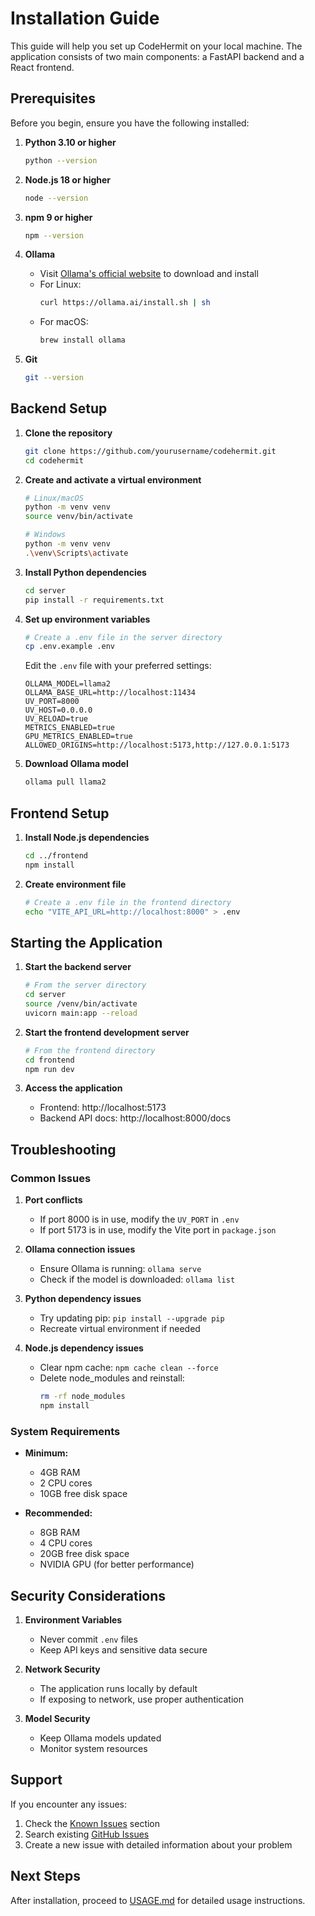 # Installation Guide

This guide will help you set up CodeHermit on your local machine. The application consists of two main components: a FastAPI backend and a React frontend.

## Prerequisites

Before you begin, ensure you have the following installed:

1. **Python 3.10 or higher**
   ```bash
   python --version
   ```

2. **Node.js 18 or higher**
   ```bash
   node --version
   ```

3. **npm 9 or higher**
   ```bash
   npm --version
   ```

4. **Ollama**
   - Visit [Ollama's official website](https://ollama.ai) to download and install
   - For Linux:
     ```bash
     curl https://ollama.ai/install.sh | sh
     ```
   - For macOS:
     ```bash
     brew install ollama
     ```

5. **Git**
   ```bash
   git --version
   ```

## Backend Setup

1. **Clone the repository**
   ```bash
   git clone https://github.com/yourusername/codehermit.git
   cd codehermit
   ```

2. **Create and activate a virtual environment**
   ```bash
   # Linux/macOS
   python -m venv venv
   source venv/bin/activate

   # Windows
   python -m venv venv
   .\venv\Scripts\activate
   ```

3. **Install Python dependencies**
   ```bash
   cd server
   pip install -r requirements.txt
   ```

4. **Set up environment variables**
   ```bash
   # Create a .env file in the server directory
   cp .env.example .env
   ```
   
   Edit the `.env` file with your preferred settings:
   ```env
   OLLAMA_MODEL=llama2
   OLLAMA_BASE_URL=http://localhost:11434
   UV_PORT=8000
   UV_HOST=0.0.0.0
   UV_RELOAD=true
   METRICS_ENABLED=true
   GPU_METRICS_ENABLED=true
   ALLOWED_ORIGINS=http://localhost:5173,http://127.0.0.1:5173
   ```

5. **Download Ollama model**
   ```bash
   ollama pull llama2
   ```

## Frontend Setup

1. **Install Node.js dependencies**
   ```bash
   cd ../frontend
   npm install
   ```

2. **Create environment file**
   ```bash
   # Create a .env file in the frontend directory
   echo "VITE_API_URL=http://localhost:8000" > .env
   ```

## Starting the Application

1. **Start the backend server**
   ```bash
   # From the server directory
   cd server
   source /venv/bin/activate 
   uvicorn main:app --reload
   ```

2. **Start the frontend development server**
   ```bash
   # From the frontend directory
   cd frontend
   npm run dev
   ```

3. **Access the application**
   - Frontend: http://localhost:5173
   - Backend API docs: http://localhost:8000/docs

## Troubleshooting

### Common Issues

1. **Port conflicts**
   - If port 8000 is in use, modify the `UV_PORT` in `.env`
   - If port 5173 is in use, modify the Vite port in `package.json`

2. **Ollama connection issues**
   - Ensure Ollama is running: `ollama serve`
   - Check if the model is downloaded: `ollama list`

3. **Python dependency issues**
   - Try updating pip: `pip install --upgrade pip`
   - Recreate virtual environment if needed

4. **Node.js dependency issues**
   - Clear npm cache: `npm cache clean --force`
   - Delete node_modules and reinstall: 
     ```bash
     rm -rf node_modules
     npm install
     ```

### System Requirements

- **Minimum:**
  - 4GB RAM
  - 2 CPU cores
  - 10GB free disk space

- **Recommended:**
  - 8GB RAM
  - 4 CPU cores
  - 20GB free disk space
  - NVIDIA GPU (for better performance)

## Security Considerations

1. **Environment Variables**
   - Never commit `.env` files
   - Keep API keys and sensitive data secure

2. **Network Security**
   - The application runs locally by default
   - If exposing to network, use proper authentication

3. **Model Security**
   - Keep Ollama models updated
   - Monitor system resources

## Support

If you encounter any issues:
1. Check the [Known Issues](#known-issues) section
2. Search existing [GitHub Issues](https://github.com/yourusername/codehermit/issues)
3. Create a new issue with detailed information about your problem

## Next Steps

After installation, proceed to [USAGE.md](USAGE.md) for detailed usage instructions. 